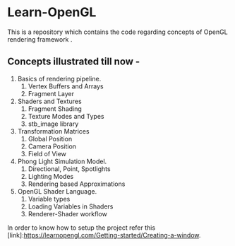 # Learn-OpenGL
This is a repository which contains the code regarding concepts of OpenGL rendering framework .

## Concepts illustrated till now - 
1. Basics of rendering pipeline.
	  1. Vertex Buffers and Arrays
	  2. Fragment Layer
2. Shaders and Textures
	  1. Fragment Shading
	  2. Texture Modes and Types
	  3. stb_image library
3. Transformation Matrices
	  1. Global Position
	  2. Camera Position
	  3. Field of View
4. Phong Light Simulation Model.
	  1. Directional, Point, Spotlights
	  2. Lighting Modes
	  3. Rendering based Approximations
5. OpenGL Shader Language.
	  1. Variable types
	  2. Loading Variables in Shaders
	  3. Renderer-Shader workflow

In order to know how to setup the project refer this [link]:https://learnopengl.com/Getting-started/Creating-a-window.
